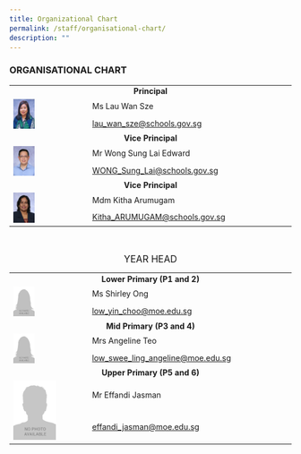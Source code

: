 ```yaml
---
title: Organizational Chart
permalink: /staff/organisational-chart/
description: ""
---
```

###  ORGANISATIONAL CHART

<table width="600" border="0">
  <tbody>
    <tr>
      <td colspan="2"><center><b>Principal</b></center></td>
    </tr>
    <tr>
       <td width="135" rowspan="2"><img src="/images/Staff%20Photos/Organisation%20Photos/01_P.png" style="width:30%"></td>
      <td width="356">Ms Lau Wan Sze</td>
    </tr>
    <tr>
      <td><a href="mailto:lau_wan_sze@schools.gov.sg">lau_wan_sze@schools.gov.sg</a></td>
    </tr>
    <tr>
      <td colspan="2"><CENTER><B>Vice Principal</B></CENTER></td>
    </tr>
    <tr>
      <td rowspan="2"><img src="/images/Staff%20Photos/Organisation%20Photos/02_VP_WONGSL.png" style="width:30%"></td>
      <td>Mr Wong Sung Lai Edward</td>
    </tr>
    <tr>
      <td><a href="mailto:WONG_Sung_Lai@schools.gov.sg">WONG_Sung_Lai@schools.gov.sg</a></td>
    </tr>
    <tr>
      <td colspan="2"><center><b>Vice Principal</b></center></td>
    </tr>
    <tr>
      <td rowspan="2"><img src="/images/Staff%20Photos/Organisation%20Photos/03_VP_MDM KITHA.png" style="width:30%"></td>
      <td>Mdm Kitha Arumugam</td>
    </tr>
    <tr>
      <td><a href="mailto:Kitha_ARUMUGAM@schools.gov.sg">Kitha_ARUMUGAM@schools.gov.sg</a></td>
    </tr>
  </tbody>
</table>
<br><br>
<center><big>YEAR HEAD</big></center>
<table width="600" border="0">
  <tbody>
    <tr>
      <td colspan="2"><center><b>Lower Primary (P1 and 2)</b></center></td>
    </tr>
    <tr>
       <td width="135" rowspan="2"><img src="/images/Staff%20Photos/Organisation%20Photos/female.png" style="width:30%"></td>
      <td width="356">Ms Shirley Ong</td>
    </tr>
    <tr>
      <td><a href="mailto:low_yin_choo@moe.edu.sg">low_yin_choo@moe.edu.sg</a></td>
    </tr>
    <tr>
      <td colspan="2"><CENTER><B>Mid Primary (P3 and 4)</B></CENTER></td>
    </tr>
    <tr>
      <td rowspan="2"><img src="/images/Staff%20Photos/Organisation%20Photos/female.png" style="width:30%"></td>
      <td>Mrs Angeline Teo</td>
    </tr>
    <tr>
      <td><a href="mailto:low_swee_ling_angeline@moe.edu.sg">low_swee_ling_angeline@moe.edu.sg</a></td>
    </tr>
    <tr>
      <td colspan="2"><CENTER><B>Upper Primary (P5 and 6)</B></CENTER></td>
    </tr>
    <tr>
      <td rowspan="2"><img src="/images/Staff%20Photos/Organisation%20Photos/male.png" style="width:60%"></td>
      <td>Mr Effandi Jasman</td>
    </tr>
    <tr>
      <td><a href="mailto:effandi_jasman@moe.edu.sg
">effandi_jasman@moe.edu.sg
</a></td>
    </tr>
  </tbody>
</table>